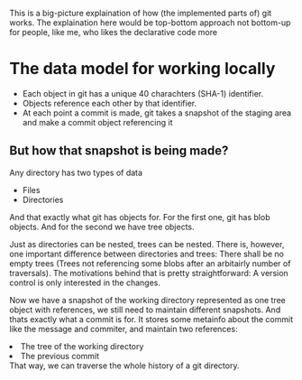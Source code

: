 This is a big-picture explaination of how (the implemented parts of) git works. 
The explaination here would be top-bottom approach not bottom-up for people, like me, who likes the declarative code more

# The data model for working locally
<ul> 
<li>Each object in git has a unique 40 charachters (SHA-1) identifier. </li>

<li>Objects reference each other by that identifier.</li>
<li>At each point a commit is made, git takes a snapshot of the staging area and make a commit object referencing it</li>

</ul>

## But how that snapshot is being made? 
Any directory has two types of data
<ul>
  <li>Files</li>
  <li>Directories</li>
</ul>
And that exactly what git has objects for.
For the first one, git has blob objects.  And for the second we have tree objects. 

Just as directories can be nested, trees can be nested. 
There is, however, one important difference between directories and trees: There shall be no empty trees (Trees not referencing some blobs after an arbitairly number of traversals).  The motivations behind that is pretty straightforward: A version control is only interested in the changes.

Now we have a snapshot of the working directory represented as one tree object with references, we still need to maintain different snapshots. And thats exactly what a commit is for. 
It stores some metainfo about the commit like the message and commiter, and maintain two references: 
<ui>
<li>The tree of the working directory</li>
<li>The previous commit</li>
</ui>
That way, we can traverse the whole history of a git directory. 
